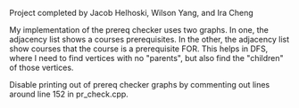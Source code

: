 Project completed by Jacob Helhoski, Wilson Yang, and Ira Cheng

My implementation of the prereq checker uses two graphs. In one, the adjacency list shows a courses prerequisites. In the other, the adjacency list show courses that the course is a prerequisite FOR. This helps in DFS, where I need to find vertices with no "parents", but also find the "children" of those vertices.

Disable printing out of prereq checker graphs by commenting out lines around line 152 in pr_check.cpp.
